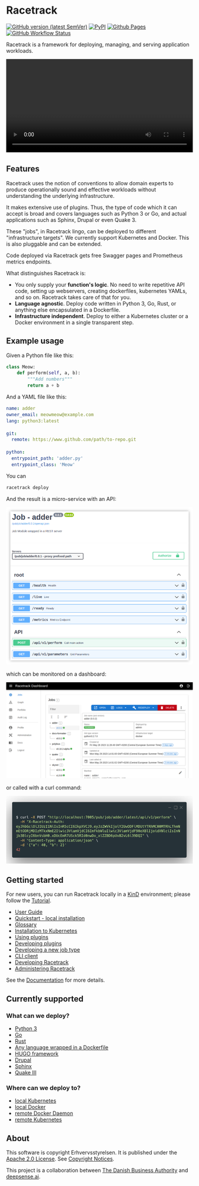 # Racetrack

[![GitHub version (latest SemVer)](https://img.shields.io/github/v/tag/TheRacetrack/racetrack?label=github&sort=semver)](https://github.com/TheRacetrack/racetrack)
[![PyPI](https://img.shields.io/pypi/v/racetrack-client)](https://pypi.org/project/racetrack-client/)
[![Github Pages](https://img.shields.io/badge/docs-github.io-blue)](https://theracetrack.github.io/racetrack)
[![GitHub Workflow Status](https://img.shields.io/github/actions/workflow/status/TheRacetrack/racetrack/test.yml?branch=master&label=tests)](https://github.com/TheRacetrack/racetrack/actions?query=workflow%3Atest)

Racetrack is a framework for deploying, managing, and serving application workloads.

<video width="100%" controls="true" allowFullscreen="true" src="https://user-images.githubusercontent.com/124889668/259023408-d7b99acf-fcef-48f3-ac95-d4356c3acb0f.mp4">
</video>

## Features

Racetrack uses the notion of conventions to allow domain experts to produce
operationally sound and effective workloads without understanding the underlying
infrastructure.

It makes extensive use of plugins. Thus, the type of code which it can accept is
broad and covers languages such as Python 3 or Go, 
and actual applications such as Sphinx, Drupal or even Quake 3.

These "jobs", in Racetrack lingo, can be deployed to different
"infrastructure targets". We currently support Kubernetes and Docker. This is
also pluggable and can be extended.

Code deployed via Racetrack gets free Swagger pages and Prometheus metrics endpoints.

What distinguishes Racetrack is:

- You only supply your **function's logic**. No need to write repetitive API code, setting up 
  webservers, creating dockerfiles, kubernetes YAMLs, and so on. Racetrack takes care of that for you.
- **Language agnostic**. Deploy code written in Python 3, Go, Rust,
  or anything else encapsulated in a Dockerfile.
- **Infrastructure independent**. Deploy to either a Kubernetes cluster
  or a Docker environment in a single transparent step.

## Example usage

Given a Python file like this:

```python
class Meow:
    def perform(self, a, b):
        """Add numbers"""
        return a + b
```

And a YAML file like this:

```yaml
name: adder
owner_email: meowmeow@example.com
lang: python3:latest

git:
  remote: https://www.github.com/path/to-repo.git

python:
  entrypoint_path: 'adder.py'
  entrypoint_class: 'Meow'
```

You can

```bash
racetrack deploy
```

And the result is a micro-service with an API:

![](docs/assets/swaggerino.png)

which can be monitored on a dashboard:

![](docs/assets/dashboard-example.png)

or called with a curl command:

![](docs/assets/example-curl-call.png)

[//]: # (created with https://carbon.now.sh/?bg=rgba%28255%2C255%2C255%2C1%29&t=material&wt=boxy&l=application%2Fx-sh&width=812&ds=true&dsyoff=20px&dsblur=68px&wc=true&wa=false&pv=56px&ph=56px&ln=false&fl=1&fm=Hack&fs=14px&lh=133%25&si=false&es=2x&wm=false&code=%2524%2520curl%2520-X%2520POST%2520%2522http%253A%252F%252Flocalhost%253A7005%252Fpub%252Fjob%252Fadder%252Flatest%252Fapi%252Fv1%252Fperform%2522%2520%255C%250A%2520%2520-H%2520%2522X-Racetrack-Auth%253A%2520eyJhbGciOiJIUzI1NiIsInR5cCI6IkpXVCJ9.eyJzZWVkIjoiY2UwODFiMDUtYTRhMC00MTRhLThmNmEtODRjMDIzMTkxNmE2Iiwic3ViamVjdCI6ImFkbWluIiwic3ViamVjdF90eXBlIjoidXNlciIsInNjb3BlcyI6bnVsbH0.xDUcEmR7USck5RId0nwDo_xtZZBD6pUvB2vL6i39DQI%2522%2520%255C%250A%2520%2520-H%2520%2522Content-Type%253A%2520application%252Fjson%2522%2520%255C%250A%2520%2520-d%2520%27%257B%2522a%2522%253A%252040%252C%2520%2522b%2522%253A%25202%257D%27%250A42)

## Getting started

For new users, you can run Racetrack locally in a [KinD](https://kind.sigs.k8s.io/) environment;
please follow the [Tutorial](docs/user.md#tutorials).

* [User Guide](docs/user.md)
* [Quickstart - local installation](docs/quickstart.md)
* [Glossary](docs/glossary.md)
* [Installation to Kubernetes](docs/deployment/k8s-installation.md)
* [Using plugins](docs/development/using-plugins.md)
* [Developing plugins](docs/development/developing-plugins.md)
* [Developing a new job type](docs/development/plugins-job-types.md)
* [CLI client](racetrack_client/README.md)
* [Developing Racetrack](docs/development/develop.md)
* [Administering Racetrack](docs/admin.md)

See the [Documentation](https://theracetrack.github.io/racetrack/) for more details.

## Currently supported

### What can we deploy?

* [Python 3](https://github.com/TheRacetrack/plugin-python-job-type)
* [Go](https://github.com/TheRacetrack/plugin-go-job-type)
* [Rust](https://github.com/TheRacetrack/plugin-rust-job-type)
* [Any language wrapped in a Dockerfile](https://github.com/TheRacetrack/plugin-docker-proxy-job-type)
* [HUGO framework](https://github.com/TheRacetrack/plugin-hugo-job-type)
* [Drupal](https://github.com/TheRacetrack/plugin-docker-proxy-job-type/tree/master/sample/drupal)
* [Sphinx](https://github.com/TheRacetrack/plugin-docker-proxy-job-type/tree/master/sample/sphinx)
* [Quake III](https://github.com/iszulcdeepsense/racetrack-quake)

### Where can we deploy to?

* [local Kubernetes](https://github.com/TheRacetrack/plugin-kubernetes-infrastructure)
* [local Docker](https://github.com/TheRacetrack/plugin-docker-infrastructure)
* [remote Docker Daemon](https://github.com/TheRacetrack/plugin-remote-docker)
* [remote Kubernetes](https://github.com/TheRacetrack/plugin-remote-kubernetes)

## About

This software is copyright Erhvervsstyrelsen.
It is published under the [Apache 2.0 License](./LICENSE).
See [Copyright Notices](./docs/license/copyright-notices.md).

This project is a collaboration between [The Danish Business Authority](https://www.erhvervsstyrelsen.dk) and [deepsense.ai](https://deepsense.ai).
